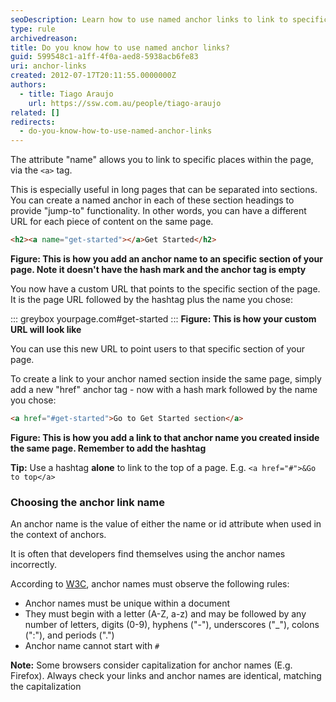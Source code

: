 ```yaml
---
seoDescription: Learn how to use named anchor links to link to specific places within a page, providing "jump-to" functionality and customizable URLs.
type: rule
archivedreason:
title: Do you know how to use named anchor links?
guid: 599548c1-a1ff-4f0a-aed8-5938acb6fe83
uri: anchor-links
created: 2012-07-17T20:11:55.0000000Z
authors:
  - title: Tiago Araujo
    url: https://ssw.com.au/people/tiago-araujo
related: []
redirects:
  - do-you-know-how-to-use-named-anchor-links
---
```


The attribute "name" allows you to link to specific places within the page, via the `<a>` tag.

This is especially useful in long pages that can be separated into sections. You can create a named anchor in each of these section headings to provide "jump-to" functionality. In other words, you can have a different URL for each piece of content on the same page.

<!--endintro-->

```html
<h2><a name="get-started"></a>Get Started</h2>
```

**Figure: This is how you add an anchor name to an specific section of your page. Note it doesn't have the hash mark and the anchor tag is empty**

You now have a custom URL that points to the specific section of the page. It is the page URL followed by the hashtag plus the name you chose:

::: greybox
yourpage.com#get-started
:::
**Figure: This is how your custom URL will look like**

You can use this new URL to point users to that specific section of your page.

To create a link to your anchor named section inside the same page, simply add a new "href" anchor tag - now with a hash mark followed by the name you chose:

```html
<a href="#get-started">Go to Get Started section</a>
```

**Figure: This is how you add a link to that anchor name you created inside the same page. Remember to add the hashtag**

**Tip:** Use a hashtag **alone** to link to the top of a page. E.g. `<a href="#">&Go to top</a>`

### Choosing the anchor link name

An anchor name is the value of either the name or id attribute when used in the context of anchors.

It is often that developers find themselves using the anchor names incorrectly.

According to [W3C](https://www.w3.org/TR/REC-html40/struct/links.html), anchor names must observe the following rules:

* Anchor names must be unique within a document
* They must begin with a letter (A-Z, a-z) and may be followed by any number of letters, digits (0-9), hyphens ("-"), underscores ("_"), colons (":"), and periods (".")
* Anchor name cannot start with `#`

**Note:** Some browsers consider capitalization for anchor names (E.g. Firefox). Always check your links and anchor names are identical, matching the capitalization
